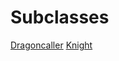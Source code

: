 <!-- TITLE: Dragoon -->
<!-- SUBTITLE: Noble and just, Dragoons serve as natural champions for the causes they see fit. Taking the moral high ground in any situation, Dragoons are a trustworthy and valuable partner. Dragoons specialize in two handed weapons, particularly giant broad swords and lances, with which they are also able to bash their opponents. Dragoons wear heavy armor and plan their attacks strategically, sometimes opting to stand in the back and throw heavy spears -->

# Subclasses

[Dragoncaller](dragoncaller)
[Knight](knight)